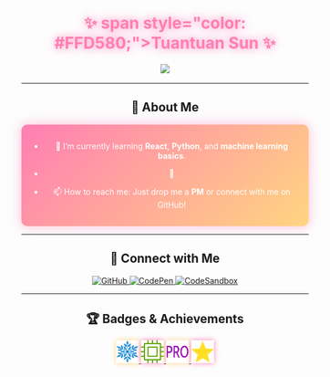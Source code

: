 <div align="center">

<!-- Gradient Header with Glow -->

<h1 style="color: #FF7EB3; text-shadow: 0px 0px 15px #FF7EB3;">✨ span style="color: #FFD580;">Tuantuan Sun</span> ✨</h1>

<p style="color: #FFD580; font-size: 18px; text-shadow: 0px 0px 10px #FFD580;">



</p>

<!-- Elegant Gradient Divider -->

<img src="https://user-images.githubusercontent.com/73097560/115834477-dbab4500-a447-11eb-908a-139a6edaec5c.gif">

---

## 🌟 About Me

<div style="background: linear-gradient(135deg, #FF7EB3 0%, #FFD580 100%); padding: 15px; border-radius: 10px; color: #fff; box-shadow: 0px 0px 20px rgba(255, 126, 179, 0.5);">

 

- 🌱 I’m currently learning **React**, **Python**, and **machine learning basics**.

- 🌸 

- 📫 How to reach me: Just drop me a **PM** or connect with me on GitHub!

</div>

---

## 🌈 Connect with Me

<p align="center">

<a href="https://github.com/TuantuanSun">

<img src="https://img.shields.io/badge/GitHub-171515?style=for-the-badge&logo=github&logoColor=white&labelColor=FF7EB3" alt="GitHub">

</a>

<a href="https://codepen.io/TuantuanSun">

<img src="https://img.shields.io/badge/CodePen-FF69B4?style=for-the-badge&logo=codepen&logoColor=white&labelColor=FFD580" alt="CodePen">

</a>

<a href="https://codesandbox.io/u/TuantuanSun">

<img src="https://img.shields.io/badge/CodeSandbox-FC6C85?style=for-the-badge&logo=codesandbox&logoColor=white&labelColor=FF7EB3" alt="CodeSandbox">

</a>

</p>

---

## 🏆 Badges & Achievements

<p align="center">

<a href="https://archiveprogram.github.com/">

<img src="https://raw.githubusercontent.com/acervenky/animated-github-badges/master/assets/acbadge.gif" width="40" height="40" style="filter: drop-shadow(0px 0px 5px #FFD580);">

</a>

<a href="https://docs.github.com/en/developers">

<img src="https://raw.githubusercontent.com/acervenky/animated-github-badges/master/assets/devbadge.gif" width="40" height="40" style="filter: drop-shadow(0px 0px 5px #FF7EB3);">

</a>

<a href="https://github.com/pricing">

<img src="https://raw.githubusercontent.com/acervenky/animated-github-badges/master/assets/pro.gif" width="40" height="40" style="filter: drop-shadow(0px 0px 5px #FFD580);">

</a>

<a href="https://stars.github.com/">

<img src="https://raw.githubusercontent.com/acervenky/animated-github-badges/master/assets/starbadge.gif" width="40" height="40" style="filter: drop-shadow(0px 0px 5px #FF7EB3);">

</a>

</p>
